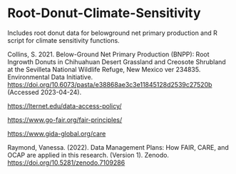 # Root-Donut-Climate-Sensitivity
Includes root donut data for belowground net primary production and R script for climate sensitivity functions.

Collins, S. 2021. Below-Ground Net Primary Production (BNPP): Root Ingrowth Donuts in Chihuahuan Desert Grassland and Creosote Shrubland at the Sevilleta National Wildlife Refuge, New Mexico ver 234835. Environmental Data Initiative. https://doi.org/10.6073/pasta/e38868ae3c3e11845128d2539c27520b (Accessed 2023-04-24).

https://lternet.edu/data-access-policy/

https://www.go-fair.org/fair-principles/

https://www.gida-global.org/care

Raymond, Vanessa. (2022). Data Management Plans: How FAIR, CARE, and OCAP are applied in this research. (Version 1). Zenodo. https://doi.org/10.5281/zenodo.7109286
